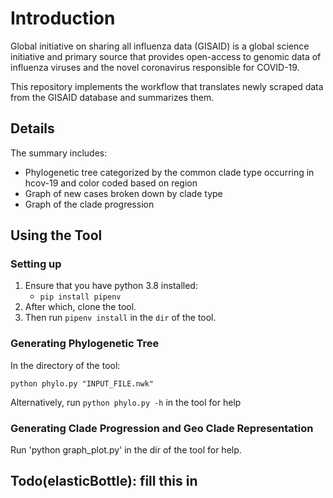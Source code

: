 # Introduction

Global initiative on sharing all influenza data (GISAID) is a global science initiative and primary source that provides open-access to genomic data of influenza viruses and the novel coronavirus responsible for COVID-19.

This repository implements the workflow that translates newly scraped data from the GISAID database and summarizes them.

## Details

The summary includes:

- Phylogenetic tree categorized by the common clade type occurring in hcov-19 and color coded based on region
- Graph of new cases broken down by clade type
- Graph of the clade progression

## Using the Tool

### Setting up

1. Ensure that you have python 3.8 installed:
    - `pip install pipenv`
2. After which, clone the tool.
3. Then run  `pipenv install` in the `dir` of the tool.

### Generating Phylogenetic Tree

In the directory of the tool:

`python phylo.py "INPUT_FILE.nwk"`

Alternatively, run `python phylo.py -h` in the tool for help

### Generating Clade Progression and Geo Clade Representation

Run 'python graph_plot.py' in the dir of the tool for help.

## Todo(elasticBottle): fill this in

